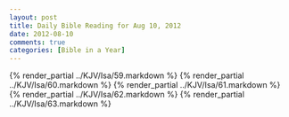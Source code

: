 ```yaml
---
layout: post
title: Daily Bible Reading for Aug 10, 2012
date: 2012-08-10
comments: true
categories: [Bible in a Year]
---
```

{% render_partial ../KJV/Isa/59.markdown %}
{% render_partial ../KJV/Isa/60.markdown %}
{% render_partial ../KJV/Isa/61.markdown %}
{% render_partial ../KJV/Isa/62.markdown %}
{% render_partial ../KJV/Isa/63.markdown %}
